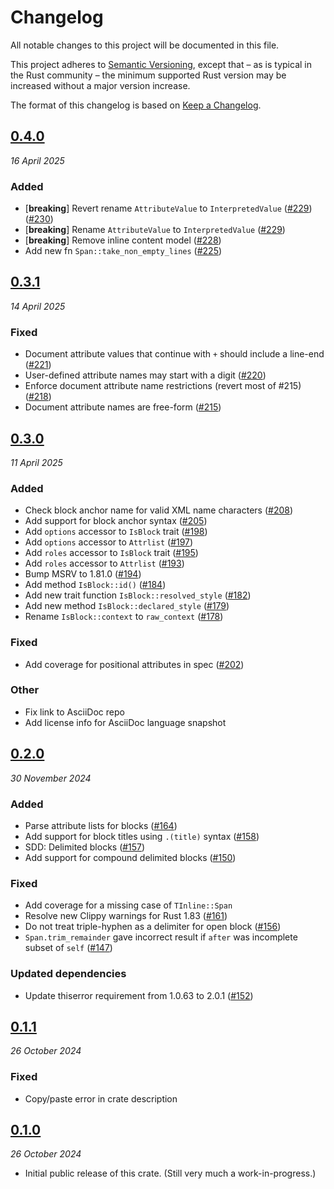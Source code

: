 # Changelog

All notable changes to this project will be documented in this file.

This project adheres to [Semantic Versioning](https://semver.org/spec/v2.0.0.html), except that – as is typical in the Rust community – the minimum supported Rust version may be increased without a major version increase.

The format of this changelog is based on [Keep a Changelog](https://keepachangelog.com/en/1.0.0/).

## [0.4.0](https://github.com/scouten/asciidoc-parser/compare/v0.3.1...v0.4.0)
_16 April 2025_

### Added

* [**breaking**] Revert rename `AttributeValue` to `InterpretedValue` ([#229](https://github.com/scouten/asciidoc-parser/pull/229)) ([#230](https://github.com/scouten/asciidoc-parser/pull/230))
* [**breaking**] Rename `AttributeValue` to `InterpretedValue` ([#229](https://github.com/scouten/asciidoc-parser/pull/229))
* [**breaking**] Remove inline content model ([#228](https://github.com/scouten/asciidoc-parser/pull/228))
* Add new fn `Span::take_non_empty_lines` ([#225](https://github.com/scouten/asciidoc-parser/pull/225))

## [0.3.1](https://github.com/scouten/asciidoc-parser/compare/v0.3.0...v0.3.1)
_14 April 2025_

### Fixed

* Document attribute values that continue with `+` should include a line-end ([#221](https://github.com/scouten/asciidoc-parser/pull/221))
* User-defined attribute names may start with a digit ([#220](https://github.com/scouten/asciidoc-parser/pull/220))
* Enforce document attribute name restrictions (revert most of #215) ([#218](https://github.com/scouten/asciidoc-parser/pull/218))
* Document attribute names are free-form ([#215](https://github.com/scouten/asciidoc-parser/pull/215))

## [0.3.0](https://github.com/scouten/asciidoc-parser/compare/v0.2.0...v0.3.0)
_11 April 2025_

### Added

* Check block anchor name for valid XML name characters ([#208](https://github.com/scouten/asciidoc-parser/pull/208))
* Add support for block anchor syntax ([#205](https://github.com/scouten/asciidoc-parser/pull/205))
* Add `options` accessor to `IsBlock` trait ([#198](https://github.com/scouten/asciidoc-parser/pull/198))
* Add `options` accessor to `Attrlist` ([#197](https://github.com/scouten/asciidoc-parser/pull/197))
* Add `roles` accessor to `IsBlock` trait ([#195](https://github.com/scouten/asciidoc-parser/pull/195))
* Add `roles` accessor to `Attrlist` ([#193](https://github.com/scouten/asciidoc-parser/pull/193))
* Bump MSRV to 1.81.0 ([#194](https://github.com/scouten/asciidoc-parser/pull/194))
* Add method `IsBlock::id()` ([#184](https://github.com/scouten/asciidoc-parser/pull/184))
* Add new trait function `IsBlock::resolved_style` ([#182](https://github.com/scouten/asciidoc-parser/pull/182))
* Add new method `IsBlock::declared_style` ([#179](https://github.com/scouten/asciidoc-parser/pull/179))
* Rename `IsBlock::context` to `raw_context` ([#178](https://github.com/scouten/asciidoc-parser/pull/178))

### Fixed

* Add coverage for positional attributes in spec ([#202](https://github.com/scouten/asciidoc-parser/pull/202))

### Other

* Fix link to AsciiDoc repo
* Add license info for AsciiDoc language snapshot

## [0.2.0](https://github.com/scouten/asciidoc-parser/compare/v0.1.1...v0.2.0)
_30 November 2024_

### Added

* Parse attribute lists for blocks ([#164](https://github.com/scouten/asciidoc-parser/pull/164))
* Add support for block titles using `.(title)` syntax ([#158](https://github.com/scouten/asciidoc-parser/pull/158))
* SDD: Delimited blocks ([#157](https://github.com/scouten/asciidoc-parser/pull/157))
* Add support for compound delimited blocks ([#150](https://github.com/scouten/asciidoc-parser/pull/150))

### Fixed

* Add coverage for a missing case of `TInline::Span`
* Resolve new Clippy warnings for Rust 1.83 ([#161](https://github.com/scouten/asciidoc-parser/pull/161))
* Do not treat triple-hyphen as a delimiter for open block ([#156](https://github.com/scouten/asciidoc-parser/pull/156))
* `Span.trim_remainder` gave incorrect result if `after` was incomplete subset of `self` ([#147](https://github.com/scouten/asciidoc-parser/pull/147))

### Updated dependencies

* Update thiserror requirement from 1.0.63 to 2.0.1 ([#152](https://github.com/scouten/asciidoc-parser/pull/152))

## [0.1.1](https://github.com/scouten/asciidoc-parser/compare/v0.1.0...v0.1.1)
_26 October 2024_

### Fixed

* Copy/paste error in crate description

## [0.1.0](https://github.com/scouten/asciidoc-parser/releases/tag/v0.1.0)
_26 October 2024_

* Initial public release of this crate. (Still very much a work-in-progress.)
